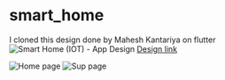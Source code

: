 # smart_home
I cloned this design done by Mahesh Kantariya on flutter
![Smart Home (IOT) - App Design](https://i.ibb.co/4mybB8P/Fire-Shot-Capture-107-Dribbble-thumd-png-by-Mahesh-Kantariya-dribbble-com.png[/img)
[Design link](https://dribbble.com/shots/6339555-Smart-Home-IOT-App-Design/attachments)


![Home page](https://i.ibb.co/0nNwcjg/Screen-Shot-1441-05-24-at-11-14-37-PM.png)
![Sup page](https://i.ibb.co/fkg5rtH/Screen-Shot-1441-05-24-at-11-14-48-PM.png)
